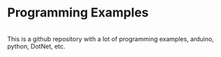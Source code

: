 # Programming Examples
<br/>
This is a github repository with a lot of programming examples, arduino, python, DotNet, etc.